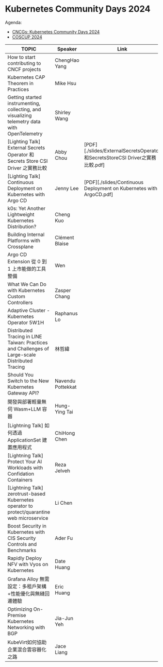# Kubernetes Community Days 2024

Agenda:
- [CNCGs: Kubernetes Community Days 2024](https://community.cncf.io/events/details/cncf-kcd-taiwan-presents-kcd-taipei-2024/)
- [COSCUP 2024](https://coscup.org/2024/zh-TW/session)

| TOPIC                                                                                      | Speaker                | Link |
|--------------------------------------------------------------------------------------------|------------------------|------|
| How to start contributing to CNCF projects                                                 | ChengHao Yang          |      |
| Kubernetes CAP Theorem in Practices                                                        | Mike Hsu               |      |
| Getting started instrumenting, collecting, and visualizing telemetry data with OpenTelemetry | Shirley Wang           |      |
| [Lighting Talk] External Secrets Operator 和 Secrets Store CSI Driver 之實務比較             | Abby Chou              | [PDF][./slides/ExternalSecretsOperator和SecretsStoreCSI Driver之實務比較.pdf] |
| [Lighting Talk] Continuous Deployment on Kubernetes with Argo CD                           | Jenny Lee              | [PDF][./slides/Continuous Deployment on Kubernetes with ArgoCD.pdf] |
| k0s: Yet Another Lightweight Kubernetes Distribution?                                      | Cheng Kuo              |      |
| Building Internal Platforms with Crossplane                                                | Clément Blaise         |      |
| Argo CD Extension 從 0 到 1 上市能做的工具整備                                                | Wen                 |      |
| What We Can Do with Kubernetes Custom Controllers                                          | Zasper Chang           |      |
| Adaptive Cluster - Kubernetes Operator 5W1H                                                | Raphanus Lo            |      |
| Distributed Tracing in LINE Taiwan: Practices and Challenges of Large-scale Distributed Tracing | 林哲緯               |      |
| Should You Switch to the New Kubernetes Gateway API?                                       | Navendu Pottekkat      |      |
| 開發與部署輕量無伺 Wasm+LLM 容器                                                             | Hung-Ying Tai          |      |
| [Lightning Talk] 如何透過 ApplicationSet 建置應用程式                                        | ChiHong Chen                      |      |
| [Lightning Talk] Protect Your AI Workloads with Confidation Containers                     | Reza Jelveh |      |
| [Lightning Talk] zerotrust-based Kubernetes operator to protect/quarantine web microservice | Li Chen |      |
| Boost Security in Kubernetes with CIS Security Controls and Benchmarks                     | Ader Fu                |      |
| Rapidly Deploy NFV with Vyos on Kubernetes                                                 | Date Huang             |      |
| Grafana Alloy 無需設定：多租戶架構+性能優化與無縫回遷體驗                                      | Eric Huang             |      |
| Optimizing On-Premise Kubernetes Networking with BGP                                       | Jia-Jun Yeh            |      |
| KubeVirt如何協助企業混合雲容器化之路                                                         | Jace Liang             |      |
